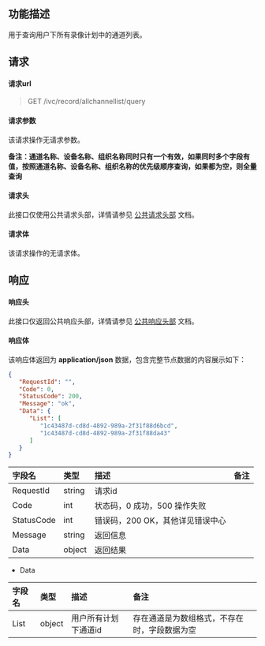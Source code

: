 ## 功能描述

用于查询用户下所有录像计划中的通道列表。

## 请求

#### 请求url

> GET /ivc/record/allchannellist/query

#### 请求参数

该请求操作无请求参数。

**备注：通道名称、设备名称、组织名称同时只有一个有效，如果同时多个字段有值，按照通道名称、设备名称、组织名称的优先级顺序查询，如果都为空，则全量查询**

#### 请求头

此接口仅使用公共请求头部，详情请参见 [公共请求头部](https://cloud.tencent.com/document/product/1344/50451) 文档。

#### 请求体

该请求操作的无请求体。

## 响应

#### 响应头

此接口仅返回公共响应头部，详情请参见 [公共响应头部](https://cloud.tencent.com/document/product/1344/50452) 文档。

#### 响应体

该响应体返回为 **application/json** 数据，包含完整节点数据的内容展示如下：

```json
{
   "RequestId": "",
   "Code": 0,
   "StatusCode": 200,
   "Message": "ok",
   "Data": {
      "List": [
         "1c43487d-cd8d-4892-989a-2f31f88d6bcd",
         "1c43487d-cd8d-4892-989a-2f31f88da43"
      ]
   }
}
```

| 字段名     | 类型   | 描述                             | 备注 |
| :--------- | :----- | :------------------------------- | :--- |
| RequestId  | string | 请求id                           |      |
| Code       | int    | 状态码，0 成功，500 操作失败     |      |
| StatusCode | int    | 错误码，200 OK，其他详见错误中心 |      |
| Message    | string | 返回信息                         |      |
| Data       | object | 返回结果                         |      |

+ Data

| 字段名 | 类型   | 描述                 | 备注                                         |
| :----- | :----- | :------------------- | :------------------------------------------- |
| List   | object | 用户所有计划下通道id | 存在通道是为数组格式，不存在时，字段数据为空 |

